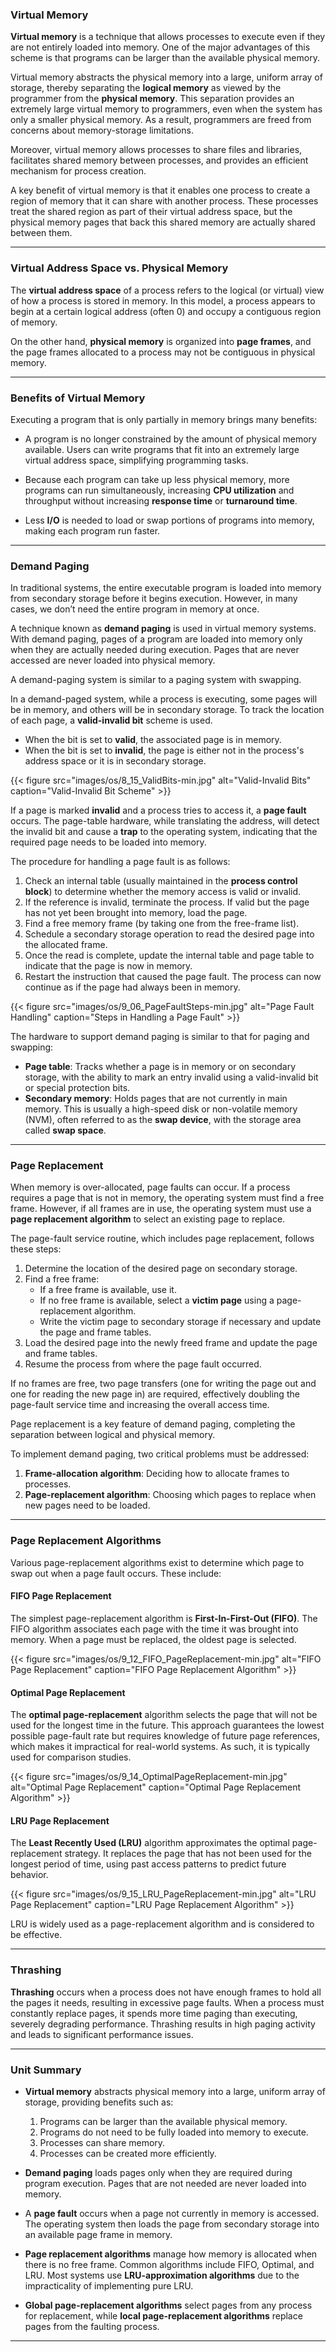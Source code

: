 
### Virtual Memory

**Virtual memory** is a technique that allows processes to execute even if they are not entirely loaded into memory. One of the major advantages of this scheme is that programs can be larger than the available physical memory. 

Virtual memory abstracts the physical memory into a large, uniform array of storage, thereby separating the **logical memory** as viewed by the programmer from the **physical memory**. This separation provides an extremely large virtual memory to programmers, even when the system has only a smaller physical memory. As a result, programmers are freed from concerns about memory-storage limitations.

Moreover, virtual memory allows processes to share files and libraries, facilitates shared memory between processes, and provides an efficient mechanism for process creation.

A key benefit of virtual memory is that it enables one process to create a region of memory that it can share with another process. These processes treat the shared region as part of their virtual address space, but the physical memory pages that back this shared memory are actually shared between them.

---

### Virtual Address Space vs. Physical Memory

The **virtual address space** of a process refers to the logical (or virtual) view of how a process is stored in memory. In this model, a process appears to begin at a certain logical address (often 0) and occupy a contiguous region of memory. 

On the other hand, **physical memory** is organized into **page frames**, and the page frames allocated to a process may not be contiguous in physical memory.

---

### Benefits of Virtual Memory

Executing a program that is only partially in memory brings many benefits:

- A program is no longer constrained by the amount of physical memory available. Users can write programs that fit into an extremely large virtual address space, simplifying programming tasks.
  
- Because each program can take up less physical memory, more programs can run simultaneously, increasing **CPU utilization** and throughput without increasing **response time** or **turnaround time**.
  
- Less **I/O** is needed to load or swap portions of programs into memory, making each program run faster.

---

### Demand Paging

In traditional systems, the entire executable program is loaded into memory from secondary storage before it begins execution. However, in many cases, we don’t need the entire program in memory at once.

A technique known as **demand paging** is used in virtual memory systems. With demand paging, pages of a program are loaded into memory only when they are actually needed during execution. Pages that are never accessed are never loaded into physical memory.

A demand-paging system is similar to a paging system with swapping.

In a demand-paged system, while a process is executing, some pages will be in memory, and others will be in secondary storage. To track the location of each page, a **valid-invalid bit** scheme is used.

- When the bit is set to **valid**, the associated page is in memory.
- When the bit is set to **invalid**, the page is either not in the process's address space or it is in secondary storage.

{{< figure src="images/os/8_15_ValidBits-min.jpg" alt="Valid-Invalid Bits" caption="Valid-Invalid Bit Scheme" >}}

If a page is marked **invalid** and a process tries to access it, a **page fault** occurs. The page-table hardware, while translating the address, will detect the invalid bit and cause a **trap** to the operating system, indicating that the required page needs to be loaded into memory.

The procedure for handling a page fault is as follows:

1. Check an internal table (usually maintained in the **process control block**) to determine whether the memory access is valid or invalid.
2. If the reference is invalid, terminate the process. If valid but the page has not yet been brought into memory, load the page.
3. Find a free memory frame (by taking one from the free-frame list).
4. Schedule a secondary storage operation to read the desired page into the allocated frame.
5. Once the read is complete, update the internal table and page table to indicate that the page is now in memory.
6. Restart the instruction that caused the page fault. The process can now continue as if the page had always been in memory.

{{< figure src="images/os/9_06_PageFaultSteps-min.jpg" alt="Page Fault Handling" caption="Steps in Handling a Page Fault" >}}

The hardware to support demand paging is similar to that for paging and swapping:

- **Page table**: Tracks whether a page is in memory or on secondary storage, with the ability to mark an entry invalid using a valid-invalid bit or special protection bits.
- **Secondary memory**: Holds pages that are not currently in main memory. This is usually a high-speed disk or non-volatile memory (NVM), often referred to as the **swap device**, with the storage area called **swap space**.

---

### Page Replacement

When memory is over-allocated, page faults can occur. If a process requires a page that is not in memory, the operating system must find a free frame. However, if all frames are in use, the operating system must use a **page replacement algorithm** to select an existing page to replace.

The page-fault service routine, which includes page replacement, follows these steps:

1. Determine the location of the desired page on secondary storage.
2. Find a free frame:
   - If a free frame is available, use it.
   - If no free frame is available, select a **victim page** using a page-replacement algorithm.
   - Write the victim page to secondary storage if necessary and update the page and frame tables.
3. Load the desired page into the newly freed frame and update the page and frame tables.
4. Resume the process from where the page fault occurred.

If no frames are free, two page transfers (one for writing the page out and one for reading the new page in) are required, effectively doubling the page-fault service time and increasing the overall access time.

Page replacement is a key feature of demand paging, completing the separation between logical and physical memory.

To implement demand paging, two critical problems must be addressed:
1. **Frame-allocation algorithm**: Deciding how to allocate frames to processes.
2. **Page-replacement algorithm**: Choosing which pages to replace when new pages need to be loaded.

---

### Page Replacement Algorithms

Various page-replacement algorithms exist to determine which page to swap out when a page fault occurs. These include:

#### FIFO Page Replacement

The simplest page-replacement algorithm is **First-In-First-Out (FIFO)**. The FIFO algorithm associates each page with the time it was brought into memory. When a page must be replaced, the oldest page is selected.

{{< figure src="images/os/9_12_FIFO_PageReplacement-min.jpg" alt="FIFO Page Replacement" caption="FIFO Page Replacement Algorithm" >}}

#### Optimal Page Replacement

The **optimal page-replacement** algorithm selects the page that will not be used for the longest time in the future. This approach guarantees the lowest possible page-fault rate but requires knowledge of future page references, which makes it impractical for real-world systems. As such, it is typically used for comparison studies.

{{< figure src="images/os/9_14_OptimalPageReplacement-min.jpg" alt="Optimal Page Replacement" caption="Optimal Page Replacement Algorithm" >}}

#### LRU Page Replacement

The **Least Recently Used (LRU)** algorithm approximates the optimal page-replacement strategy. It replaces the page that has not been used for the longest period of time, using past access patterns to predict future behavior.

{{< figure src="images/os/9_15_LRU_PageReplacement-min.jpg" alt="LRU Page Replacement" caption="LRU Page Replacement Algorithm" >}}

LRU is widely used as a page-replacement algorithm and is considered to be effective.

---

### Thrashing

**Thrashing** occurs when a process does not have enough frames to hold all the pages it needs, resulting in excessive page faults. When a process must constantly replace pages, it spends more time paging than executing, severely degrading performance. Thrashing results in high paging activity and leads to significant performance issues.

---

### Unit Summary

- **Virtual memory** abstracts physical memory into a large, uniform array of storage, providing benefits such as:
  1. Programs can be larger than the available physical memory.
  2. Programs do not need to be fully loaded into memory to execute.
  3. Processes can share memory.
  4. Processes can be created more efficiently.

- **Demand paging** loads pages only when they are required during program execution. Pages that are not needed are never loaded into memory.

- A **page fault** occurs when a page not currently in memory is accessed. The operating system then loads the page from secondary storage into an available page frame in memory.

- **Page replacement algorithms** manage how memory is allocated when there is no free frame. Common algorithms include FIFO, Optimal, and LRU. Most systems use **LRU-approximation algorithms** due to the impracticality of implementing pure LRU.

- **Global page-replacement algorithms** select pages from any process for replacement, while **local page-replacement algorithms** replace pages from the faulting process.

--- 
